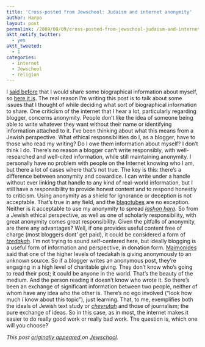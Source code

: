 ```yaml
---
title: 'Cross-posted from Jewschool: Judaism and internet anonymity'
author: Harpo
layout: post
permalink: /2009/08/09/cross-posted-from-jewschool-judaism-and-internet-anonymity/
aktt_notify_twitter:
  - yes
aktt_tweeted:
  - 1
categories:
  - internet
  - Jewschool
  - religion
---
```

I <a href="http://jewschool.com/2009/08/07/17223/hello-world-2/" target="_blank">said before</a> that I would share some biographical information about myself, so <a href="http://harpojaeger.github.io/about" target="_blank">here it is</a>. The real reason I&#8217;m writing this post is to talk about some issues that I thought of while deciding what sort of biographical information to share. One criticism of the internet that I hear a lot, particularly regarding blogger, concerns anonymity. People don&#8217;t like the idea of someone being able to write whatever they want without their name or identifying information attached to it. I&#8217;ve been thinking about what this means from a Jewish perspective. What ethical responsibilities do I, as a blogger, have to those who read my writing? Do I owe them information about myself? I don&#8217;t think I do. There&#8217;s no reason a blogger can&#8217;t write responsibly, with well-researched and well-cited information, while still maintaining anonymity. I personally have no problem with people on the Internet knowing who I am, but there a lot of cases where that&#8217;s not true. The key is this: there&#8217;s a difference between anonymity and cowardice. I can write under a handle without ever linking that handle to any kind of real-world information, but I still have a responsibility to provide honest content and to respond honestly to criticism. Using anonymity as a shield for ignorance or deception is not acceptable. That&#8217;s true in any field, and the <a href="http://xkcd.com/181/" target="_blank">blagotubes</a> are no exception. Neither is it acceptable to use my anonymity to spread *<a href="http://en.wikipedia.org/wiki/Lashon_hara" target="_blank">lashon hara</a>.* So from a Jewish ethical perspective, as well as one of scholarly responsibility, with great anonymity comes great responsibility. Given the pitfalls of anonymity, are there any advantages? Well, if one provides useful content free of charge (most bloggers dont&#8217; get paid), it could be considered a form of *<a href="http://en.wikipedia.org/wiki/Tzedakah" target="_blank">tzedakah</a>*. I&#8217;m not trying to sound self-centered here, but ideally blogging is a useful form of information and perspective, in donation form. <a href="http://en.wikipedia.org/wiki/Maimonides" target="_blank">Maimonides</a> said that one of the higher levels of tzedakah is giving anonymously to an unknown source. So if a blogger writes an anonymous post, they&#8217;re engaging in a high level of charitable giving. They don&#8217;t know who&#8217;s going to read their post; it could be anyone in the world. That&#8217;s the beauty of the medium. And the person reading it doesn&#8217;t know who wrote it. So there&#8217;s been an exchange of significant information between two people, neither of whom have any idea who the other is. There&#8217;s no ego involved (&#8220;look how much *I* know about this topic&#8221;), just learning. That, to me, exemplifies both the ideals of Jewish text study or *<a href="http://en.wikipedia.org/wiki/Chevruta" target="_blank">chevrutah</a><span style="font-style: normal;"> and those of journalism; the pure exchange of ideas.</span>* *<span style="font-style: normal;">So in this case, as in most, the internet makes it easier to do really good work or really bad work. The question is, which one will you choose?</span>*

<span style="font-style: normal;"><em>This post <a href="http://jewschool.com/2009/08/09/17230/judaism-and-internet-anonymity" target="_blank">originally appeared </a>on <a href="http://jewschool.com" target="_blank">Jewschool</a>.</em></span>